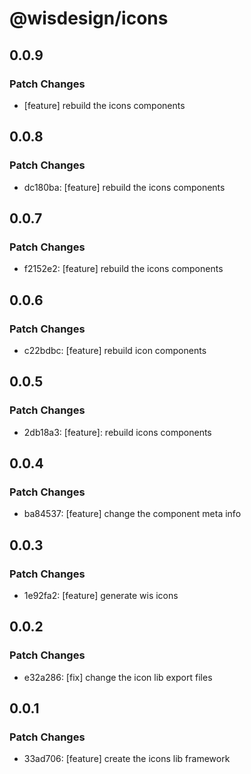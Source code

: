 # @wisdesign/icons

## 0.0.9

### Patch Changes

- [feature] rebuild the icons components

## 0.0.8

### Patch Changes

- dc180ba: [feature] rebuild the icons components

## 0.0.7

### Patch Changes

- f2152e2: [feature] rebuild the icons components

## 0.0.6

### Patch Changes

- c22bdbc: [feature] rebuild icon components

## 0.0.5

### Patch Changes

- 2db18a3: [feature]: rebuild icons components

## 0.0.4

### Patch Changes

- ba84537: [feature] change the component meta info

## 0.0.3

### Patch Changes

- 1e92fa2: [feature] generate wis icons

## 0.0.2

### Patch Changes

- e32a286: [fix] change the icon lib export files

## 0.0.1

### Patch Changes

- 33ad706: [feature] create the icons lib framework
